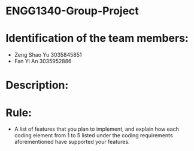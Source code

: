 # ENGG1340-Group-Project
# Identification of the team members:
- Zeng Shao Yu 3035845851
- Fan Yi An 3035952886
# Description:
# Rule:
- A list of features that you plan to implement, and explain how each coding element from 1 to 5 listed under the coding requirements aforementioned have supported your features.
